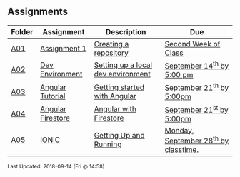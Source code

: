 ## Assignments
| Folder | Assignment | Description | Due|
 | ------------|------------|------------|------------|
 | [A01](https://github.com/rugbyprof/4443-Mobile-Apps/tree/master/Assignments/A01) | [ Assignment 1 ](https://github.com/rugbyprof/4443-Mobile-Apps/tree/master/Assignments/A01) | [ Creating a repository](https://github.com/rugbyprof/4443-Mobile-Apps/tree/master/Assignments/A01) | [Second Week of Class](https://github.com/rugbyprof/4443-Mobile-Apps/tree/master/Assignments/A01) |
 | [A02](https://github.com/rugbyprof/4443-Mobile-Apps/tree/master/Assignments/A02) | [ Dev Environment ](https://github.com/rugbyprof/4443-Mobile-Apps/tree/master/Assignments/A02) | [ Setting up a local dev environment](https://github.com/rugbyprof/4443-Mobile-Apps/tree/master/Assignments/A02) | [September 14<sup>th</sup> by 5:00 pm](https://github.com/rugbyprof/4443-Mobile-Apps/tree/master/Assignments/A02) |
 | [A03](https://github.com/rugbyprof/4443-Mobile-Apps/tree/master/Assignments/A03) | [ Angular Tutorial ](https://github.com/rugbyprof/4443-Mobile-Apps/tree/master/Assignments/A03) | [ Getting started with Angular](https://github.com/rugbyprof/4443-Mobile-Apps/tree/master/Assignments/A03) | [September 21<sup>th</sup> by 5:00pm](https://github.com/rugbyprof/4443-Mobile-Apps/tree/master/Assignments/A03) |
 | [A04](https://github.com/rugbyprof/4443-Mobile-Apps/tree/master/Assignments/A04) | [ Angular Firestore ](https://github.com/rugbyprof/4443-Mobile-Apps/tree/master/Assignments/A04) | [ Angular with Firestore](https://github.com/rugbyprof/4443-Mobile-Apps/tree/master/Assignments/A04) | [September 21<sup>st</sup> by 5:00pm](https://github.com/rugbyprof/4443-Mobile-Apps/tree/master/Assignments/A04) |
 | [A05](https://github.com/rugbyprof/4443-Mobile-Apps/tree/master/Assignments/A05) | [ IONIC ](https://github.com/rugbyprof/4443-Mobile-Apps/tree/master/Assignments/A05) | [ Getting Up and Running](https://github.com/rugbyprof/4443-Mobile-Apps/tree/master/Assignments/A05) | [Monday, September 28<sup>th</sup> by classtime.](https://github.com/rugbyprof/4443-Mobile-Apps/tree/master/Assignments/A05) |

<sup>Last Updated: 2018-09-14 (Fri @ 14:58)</sup>